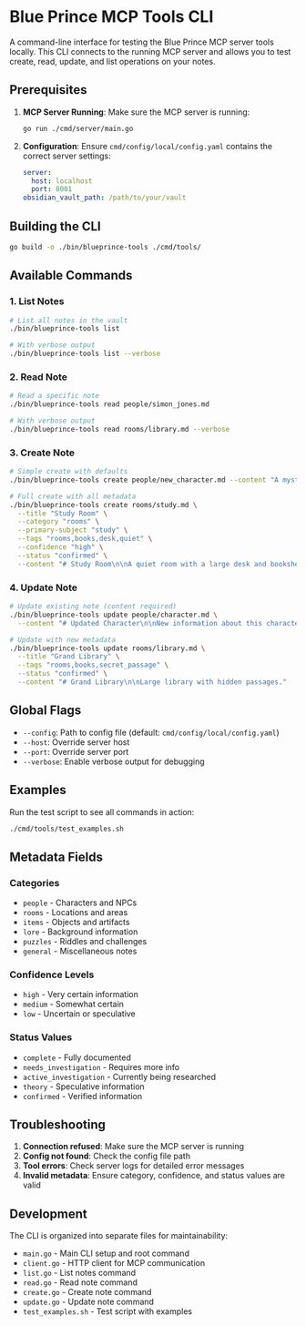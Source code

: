 # Blue Prince MCP Tools CLI

A command-line interface for testing the Blue Prince MCP server tools locally. This CLI connects to the running MCP server and allows you to test create, read, update, and list operations on your notes.

## Prerequisites

1. **MCP Server Running**: Make sure the MCP server is running:
   ```bash
   go run ./cmd/server/main.go
   ```

2. **Configuration**: Ensure `cmd/config/local/config.yaml` contains the correct server settings:
   ```yaml
   server:
     host: localhost
     port: 8001
   obsidian_vault_path: /path/to/your/vault
   ```

## Building the CLI

```bash
go build -o ./bin/blueprince-tools ./cmd/tools/
```

## Available Commands

### 1. List Notes
```bash
# List all notes in the vault
./bin/blueprince-tools list

# With verbose output
./bin/blueprince-tools list --verbose
```

### 2. Read Note
```bash
# Read a specific note
./bin/blueprince-tools read people/simon_jones.md

# With verbose output
./bin/blueprince-tools read rooms/library.md --verbose
```

### 3. Create Note
```bash
# Simple create with defaults
./bin/blueprince-tools create people/new_character.md --content "A mysterious figure"

# Full create with all metadata
./bin/blueprince-tools create rooms/study.md \
  --title "Study Room" \
  --category "rooms" \
  --primary-subject "study" \
  --tags "rooms,books,desk,quiet" \
  --confidence "high" \
  --status "confirmed" \
  --content "# Study Room\n\nA quiet room with a large desk and bookshelves."
```

### 4. Update Note
```bash
# Update existing note (content required)
./bin/blueprince-tools update people/character.md \
  --content "# Updated Character\n\nNew information about this character."

# Update with new metadata
./bin/blueprince-tools update rooms/library.md \
  --title "Grand Library" \
  --tags "rooms,books,secret_passage" \
  --status "confirmed" \
  --content "# Grand Library\n\nLarge library with hidden passages."
```

## Global Flags

- `--config`: Path to config file (default: `cmd/config/local/config.yaml`)
- `--host`: Override server host
- `--port`: Override server port  
- `--verbose`: Enable verbose output for debugging

## Examples

Run the test script to see all commands in action:

```bash
./cmd/tools/test_examples.sh
```

## Metadata Fields

### Categories
- `people` - Characters and NPCs
- `rooms` - Locations and areas  
- `items` - Objects and artifacts
- `lore` - Background information
- `puzzles` - Riddles and challenges
- `general` - Miscellaneous notes

### Confidence Levels
- `high` - Very certain information
- `medium` - Somewhat certain
- `low` - Uncertain or speculative

### Status Values
- `complete` - Fully documented
- `needs_investigation` - Requires more info
- `active_investigation` - Currently being researched
- `theory` - Speculative information
- `confirmed` - Verified information

## Troubleshooting

1. **Connection refused**: Make sure the MCP server is running
2. **Config not found**: Check the config file path
3. **Tool errors**: Check server logs for detailed error messages
4. **Invalid metadata**: Ensure category, confidence, and status values are valid

## Development

The CLI is organized into separate files for maintainability:

- `main.go` - Main CLI setup and root command
- `client.go` - HTTP client for MCP communication
- `list.go` - List notes command
- `read.go` - Read note command  
- `create.go` - Create note command
- `update.go` - Update note command
- `test_examples.sh` - Test script with examples